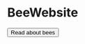 # BeeWebsite
<!DOCTYPE html>
<html>

<head>
</head>

<body>
<a href="/second_feed" target="_blank"><button>Read about bees</button> </a>
</body>

</html>
